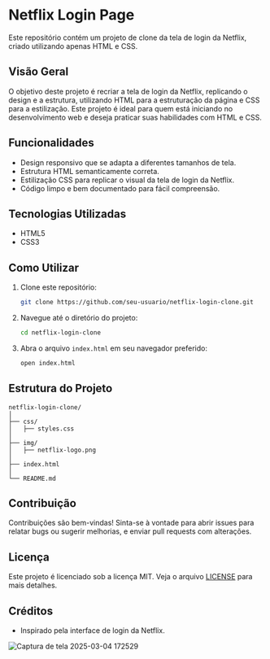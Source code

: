 

# Netflix Login Page 

Este repositório contém um projeto de clone da tela de login da Netflix, criado utilizando apenas HTML e CSS.

## Visão Geral

O objetivo deste projeto é recriar a tela de login da Netflix, replicando o design e a estrutura, utilizando HTML para a estruturação da página e CSS para a estilização. Este projeto é ideal para quem está iniciando no desenvolvimento web e deseja praticar suas habilidades com HTML e CSS.

## Funcionalidades

- Design responsivo que se adapta a diferentes tamanhos de tela.
- Estrutura HTML semanticamente correta.
- Estilização CSS para replicar o visual da tela de login da Netflix.
- Código limpo e bem documentado para fácil compreensão.

## Tecnologias Utilizadas

- HTML5
- CSS3

## Como Utilizar

1. Clone este repositório:
   ```bash
   git clone https://github.com/seu-usuario/netflix-login-clone.git
   ```

2. Navegue até o diretório do projeto:
   ```bash
   cd netflix-login-clone
   ```

3. Abra o arquivo `index.html` em seu navegador preferido:
   ```bash
   open index.html
   ```

## Estrutura do Projeto

```
netflix-login-clone/
│
├── css/
│   ├── styles.css
│
├── img/
│   ├── netflix-logo.png
│
├── index.html
│
└── README.md
```

## Contribuição

Contribuições são bem-vindas! Sinta-se à vontade para abrir issues para relatar bugs ou sugerir melhorias, e enviar pull requests com alterações.

## Licença

Este projeto é licenciado sob a licença MIT. Veja o arquivo [LICENSE](LICENSE) para mais detalhes.

## Créditos

- Inspirado pela interface de login da Netflix.

![Captura de tela 2025-03-04 172529](https://github.com/user-attachments/assets/6f10dd06-8cab-4ab2-812f-370f53d50e4f)
